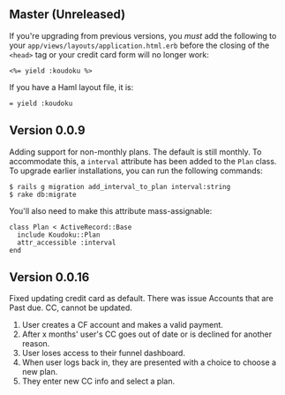## Master (Unreleased)

If you're upgrading from previous versions, you *must* add the following to
your `app/views/layouts/application.html.erb` before the closing of the `<head>`
tag or your credit card form will no longer work:

    <%= yield :koudoku %>
    
If you have a Haml layout file, it is:

    = yield :koudoku

## Version 0.0.9

Adding support for non-monthly plans. The default is still monthly. To
accommodate this, a `interval` attribute has been added to the `Plan` class.
To upgrade earlier installations, you can run the following commands:

    $ rails g migration add_interval_to_plan interval:string
    $ rake db:migrate
    
You'll also need to make this attribute mass-assignable:

    class Plan < ActiveRecord::Base
      include Koudoku::Plan
      attr_accessible :interval
    end

## Version 0.0.16

Fixed updating credit card as default. There was issue Accounts that are Past due. CC, cannot be updated.

1. User creates a CF account and makes a valid payment.
2. After x months' user's CC goes out of date or is declined for another reason.
3. User loses access to their funnel dashboard.
4. When user logs back in, they are presented with a choice to choose a new plan.
5. They enter new CC info and select a plan.
